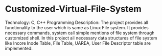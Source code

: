 # Customized-Virtual-File-System
Technology: C, C++ Programming 
Description: The project provides all functionality to the user which is same as Linux File system. It provides necessary commands, system call simple mentions of file system through customized shell. In this project all necessary data structures of file system like Incore Inode Table, File Table, UAREA, User File Descriptor table are implemented. 

